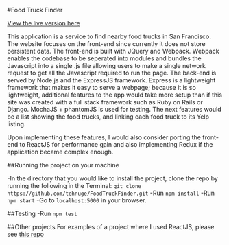#Food Truck Finder

[View the live version here](https://foodtruckfinderapp.herokuapp.com/)

This application is a service to find nearby food trucks in San Francisco. The website focuses on the front-end since currently it does not store persistent data. The front-end is built with JQuery and Webpack. Webpack enables the codebase to be seperated into modules and bundles the Javascript into a single .js file allowing users to make a single network request to get all the Javascript required to run the page. The back-end is served by Node.js and the ExpressJS framework. Express is a lightweight framework that makes it easy to serve a webpage; because it is so lightweight, additional features to the app would take more setup than if this site was created with a full stack framework such as Ruby on Rails or Django. MochaJS + phantomJS is used for testing. The next features would be a list showing the food trucks, and linking each food truck to its Yelp listing.

Upon implementing these features, I would also consider porting the front-end to ReactJS for performance gain and also implementing Redux if the application became complex enough.

##Running the project on your machine

-In the directory that you would like to install the project, clone the repo by running the following in the Terminal: ``git clone https://github.com/tehnuge/FoodTruckFinder.git``
-Run ``npm install``
-Run ``npm start``
-Go to ``localhost:5000`` in your browser.

##Testing
-Run ``npm test``

##Other projects
For examples of a project where I used ReactJS, please see [this repo](https://github.com/tehnuge/FruitExchange)

